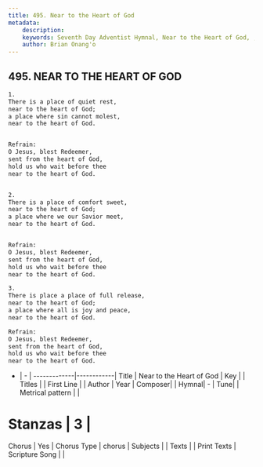 ```yaml
---
title: 495. Near to the Heart of God
metadata:
    description: 
    keywords: Seventh Day Adventist Hymnal, Near to the Heart of God, , 
    author: Brian Onang'o
---
```



## 495. NEAR TO THE HEART OF GOD

```txt
1.
There is a place of quiet rest,
near to the heart of God;
a place where sin cannot molest,
near to the heart of God.


Refrain:
O Jesus, blest Redeemer,
sent from the heart of God,
hold us who wait before thee
near to the heart of God.


2.
There is a place of comfort sweet,
near to the heart of God;
a place where we our Savior meet,
near to the heart of God.


Refrain:
O Jesus, blest Redeemer,
sent from the heart of God,
hold us who wait before thee
near to the heart of God.

3.
There is place a place of full release,
near to the heart of God;
a place where all is joy and peace,
near to the heart of God.

Refrain:
O Jesus, blest Redeemer,
sent from the heart of God,
hold us who wait before thee
near to the heart of God.

```

- |   -  |
-------------|------------|
Title | Near to the Heart of God |
Key |  |
Titles |  |
First Line |  |
Author | 
Year | 
Composer|  |
Hymnal|  - |
Tune|  |
Metrical pattern | |
# Stanzas | 3 |
Chorus | Yes |
Chorus Type | chorus |
Subjects |  |
Texts |  |
Print Texts | 
Scripture Song |  |
  

